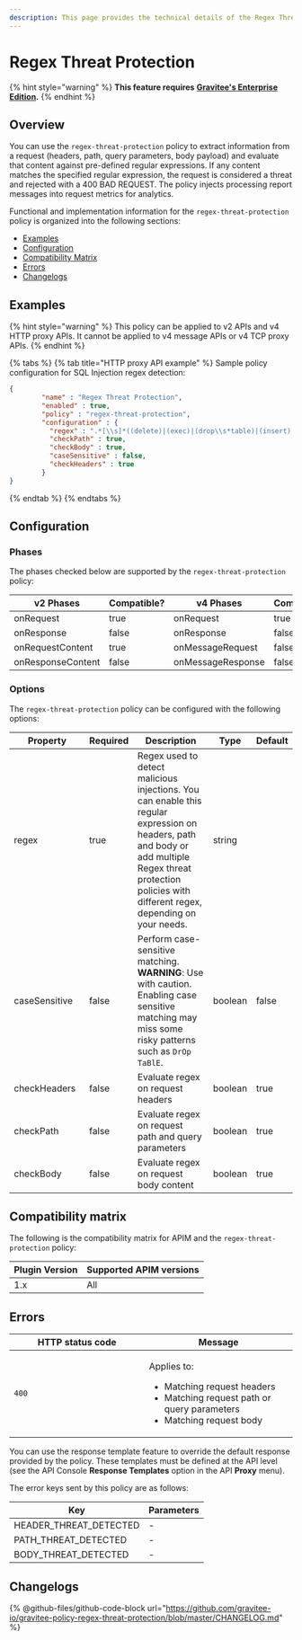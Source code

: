```yaml
---
description: This page provides the technical details of the Regex Threat Protection policy
---
```


# Regex Threat Protection

{% hint style="warning" %}
**This feature requires** [**Gravitee's Enterprise Edition**](../../../gravitee-api-management/ee-vs-oss/)**.**
{% endhint %}

## Overview

You can use the `regex-threat-protection` policy to extract information from a request (headers, path, query parameters, body payload) and evaluate that content against pre-defined regular expressions. If any content matches the specified regular expression, the request is considered a threat and rejected with a 400 BAD REQUEST. The policy injects processing report messages into request metrics for analytics.

Functional and implementation information for the `regex-threat-protection` policy is organized into the following sections:

* [Examples](regex-threat-protection.md#examples)
* [Configuration](regex-threat-protection.md#configuration)
* [Compatibility Matrix](regex-threat-protection.md#compatibility-matrix)
* [Errors](regex-threat-protection.md#errors)
* [Changelogs](regex-threat-protection.md#changelogs)

## Examples

{% hint style="warning" %}
This policy can be applied to v2 APIs and v4 HTTP proxy APIs. It cannot be applied to v4 message APIs or v4 TCP proxy APIs.
{% endhint %}

{% tabs %}
{% tab title="HTTP proxy API example" %}
Sample policy configuration for SQL Injection regex detection:

```json
{
        "name" : "Regex Threat Protection",
        "enabled" : true,
        "policy" : "regex-threat-protection",
        "configuration" : {
          "regex" : ".*[\\s]*((delete)|(exec)|(drop\\s*table)|(insert)|(shutdown)|(update)|(\\bor\\b)).*",
          "checkPath" : true,
          "checkBody" : true,
          "caseSensitive" : false,
          "checkHeaders" : true
        }
}
```
{% endtab %}
{% endtabs %}

## Configuration

### Phases

The phases checked below are supported by the `regex-threat-protection` policy:

<table data-full-width="false"><thead><tr><th width="209">v2 Phases</th><th width="133" data-type="checkbox">Compatible?</th><th width="211.41136671177264">v4 Phases</th><th data-type="checkbox">Compatible?</th></tr></thead><tbody><tr><td>onRequest</td><td>true</td><td>onRequest</td><td>true</td></tr><tr><td>onResponse</td><td>false</td><td>onResponse</td><td>false</td></tr><tr><td>onRequestContent</td><td>true</td><td>onMessageRequest</td><td>false</td></tr><tr><td>onResponseContent</td><td>false</td><td>onMessageResponse</td><td>false</td></tr></tbody></table>

### Options

The `regex-threat-protection` policy can be configured with the following options:

<table><thead><tr><th width="174">Property</th><th data-type="checkbox">Required</th><th width="306">Description</th><th>Type</th><th>Default</th></tr></thead><tbody><tr><td>regex</td><td>true</td><td>Regex used to detect malicious injections. You can enable this regular expression on headers, path and body or add multiple Regex threat protection policies with different regex, depending on your needs.</td><td>string</td><td></td></tr><tr><td>caseSensitive</td><td>false</td><td>Perform case-sensitive matching. <strong>WARNING</strong>: Use with caution. Enabling case sensitive matching may miss some risky patterns such as <code>DrOp TaBlE</code>.</td><td>boolean</td><td>false</td></tr><tr><td>checkHeaders</td><td>false</td><td>Evaluate regex on request headers</td><td>boolean</td><td>true</td></tr><tr><td>checkPath</td><td>false</td><td>Evaluate regex on request path and query parameters</td><td>boolean</td><td>true</td></tr><tr><td>checkBody</td><td>false</td><td>Evaluate regex on request body content</td><td>boolean</td><td>true</td></tr></tbody></table>

## Compatibility matrix

The following is the compatibility matrix for APIM and the `regex-threat-protection` policy:

<table data-full-width="false"><thead><tr><th>Plugin Version</th><th>Supported APIM versions</th></tr></thead><tbody><tr><td>1.x</td><td>All</td></tr></tbody></table>

## Errors

<table><thead><tr><th width="224.5">HTTP status code</th><th>Message</th></tr></thead><tbody><tr><td><code>400</code></td><td><p>Applies to:</p><ul><li>Matching request headers</li><li>Matching request path or query parameters</li><li>Matching request body</li></ul></td></tr></tbody></table>

You can use the response template feature to override the default response provided by the policy. These templates must be defined at the API level (see the API Console **Response Templates** option in the API **Proxy** menu).

The error keys sent by this policy are as follows:

| Key                      | Parameters |
| ------------------------ | ---------- |
| HEADER\_THREAT\_DETECTED | -          |
| PATH\_THREAT\_DETECTED   | -          |
| BODY\_THREAT\_DETECTED   | -          |

## Changelogs

{% @github-files/github-code-block url="https://github.com/gravitee-io/gravitee-policy-regex-threat-protection/blob/master/CHANGELOG.md" %}
